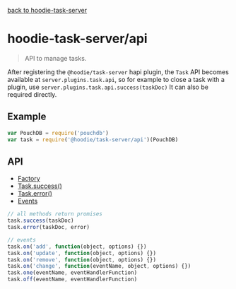 [back to hoodie-task-server](../README.md)

# hoodie-task-server/api

> API to manage tasks.

After registering the `@hoodie/task-server` hapi plugin, the `Task` API becomes available at `server.plugins.task.api`, so for example to close a task with a plugin, use `server.plugins.task.api.success(taskDoc)` It can also be required directly.

## Example

```js
var PouchDB = require('pouchdb')
var task = require('@hoodie/task-server/api')(PouchDB)
```

## API

- [Factory](#factory)
- [Task.success()](#tasksuccess)
- [Task.error()](#taskerror)
- [Events](#events)



```js
// all methods return promises
task.success(taskDoc)
task.error(taskDoc, error)

// events
task.on('add', function(object, options) {})
task.on('update', function(object, options) {})
task.on('remove', function(object, options) {})
task.on('change', function(eventName, object, options) {})
task.one(eventName, eventHandlerFunction)
task.off(eventName, eventHandlerFunction)
```